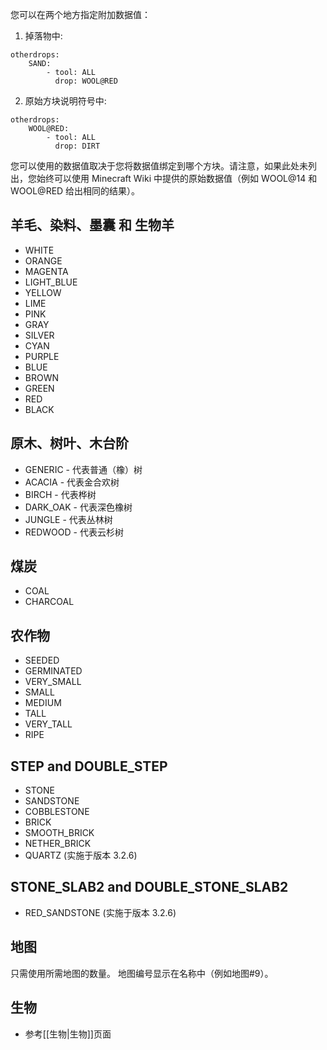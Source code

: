 您可以在两个地方指定附加数据值：

1. 掉落物中:
```
otherdrops:
    SAND:
        - tool: ALL
          drop: WOOL@RED
```

2. 原始方块说明符号中:
```
otherdrops:
    WOOL@RED:
        - tool: ALL
          drop: DIRT
```

您可以使用的数据值取决于您将数据值绑定到哪个方块。请注意，如果此处未列出，您始终可以使用 Minecraft Wiki 中提供的原始数据值（例如 WOOL@14 和 WOOL@RED 给出相同的结果）。

## 羊毛、染料、墨囊 和 生物羊
* WHITE
* ORANGE
* MAGENTA
* LIGHT_BLUE
* YELLOW
* LIME
* PINK
* GRAY
* SILVER
* CYAN
* PURPLE
* BLUE
* BROWN
* GREEN
* RED
* BLACK

## 原木、树叶、木台阶
* GENERIC - 代表普通（橡）树
* ACACIA - 代表金合欢树
* BIRCH	- 代表桦树
* DARK_OAK - 代表深色橡树
* JUNGLE - 代表丛林树
* REDWOOD - 代表云杉树

## 煤炭
* COAL
* CHARCOAL

## 农作物
* SEEDED
* GERMINATED
* VERY_SMALL
* SMALL
* MEDIUM
* TALL
* VERY_TALL
* RIPE

## STEP and DOUBLE_STEP
* STONE
* SANDSTONE
* COBBLESTONE
* BRICK
* SMOOTH_BRICK
* NETHER_BRICK
* QUARTZ (实施于版本 3.2.6)

## STONE_SLAB2 and DOUBLE_STONE_SLAB2
* RED_SANDSTONE (实施于版本 3.2.6)

## 地图
只需使用所需地图的数量。 地图编号显示在名称中（例如地图#9）。

## 生物
* 参考[[生物|生物]]页面